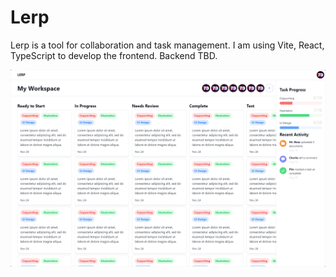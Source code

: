 # Lerp

Lerp is a tool for collaboration and task management. I am using Vite, React, TypeScript to develop the frontend. Backend TBD.

![Screenshot of Lerp](screenshot.png)